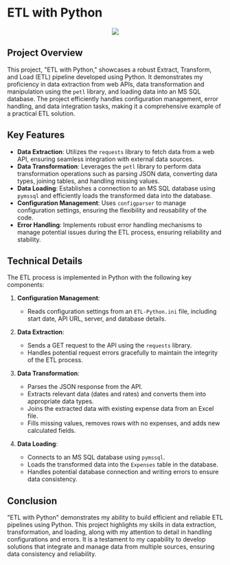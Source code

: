 # ETL with Python

<p align="center">
  <img src="[https://github.com/floresernesto95/Images/blob/main/code_first_repo%201.webp.png](https://github.com/floresernesto95/Images/blob/main/project-python-etl.png)"/>
</p>


## Project Overview

This project, "ETL with Python," showcases a robust Extract, Transform, and Load (ETL) pipeline developed using Python. It demonstrates my proficiency in data extraction from web APIs, data transformation and manipulation using the `petl` library, and loading data into an MS SQL database. The project efficiently handles configuration management, error handling, and data integration tasks, making it a comprehensive example of a practical ETL solution.

## Key Features

- **Data Extraction**: Utilizes the `requests` library to fetch data from a web API, ensuring seamless integration with external data sources.
- **Data Transformation**: Leverages the `petl` library to perform data transformation operations such as parsing JSON data, converting data types, joining tables, and handling missing values.
- **Data Loading**: Establishes a connection to an MS SQL database using `pymssql` and efficiently loads the transformed data into the database.
- **Configuration Management**: Uses `configparser` to manage configuration settings, ensuring the flexibility and reusability of the code.
- **Error Handling**: Implements robust error handling mechanisms to manage potential issues during the ETL process, ensuring reliability and stability.

## Technical Details

The ETL process is implemented in Python with the following key components:

1. **Configuration Management**:
    - Reads configuration settings from an `ETL-Python.ini` file, including start date, API URL, server, and database details.

2. **Data Extraction**:
    - Sends a GET request to the API using the `requests` library.
    - Handles potential request errors gracefully to maintain the integrity of the ETL process.

3. **Data Transformation**:
    - Parses the JSON response from the API.
    - Extracts relevant data (dates and rates) and converts them into appropriate data types.
    - Joins the extracted data with existing expense data from an Excel file.
    - Fills missing values, removes rows with no expenses, and adds new calculated fields.

4. **Data Loading**:
    - Connects to an MS SQL database using `pymssql`.
    - Loads the transformed data into the `Expenses` table in the database.
    - Handles potential database connection and writing errors to ensure data consistency.

## Conclusion

"ETL with Python" demonstrates my ability to build efficient and reliable ETL pipelines using Python. This project highlights my skills in data extraction, transformation, and loading, along with my attention to detail in handling configurations and errors. It is a testament to my capability to develop solutions that integrate and manage data from multiple sources, ensuring data consistency and reliability.
